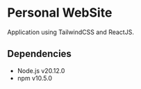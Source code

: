 # Personal WebSite

Application using TailwindCSS and ReactJS.

## Dependencies

- Node.js v20.12.0
- npm v10.5.0
